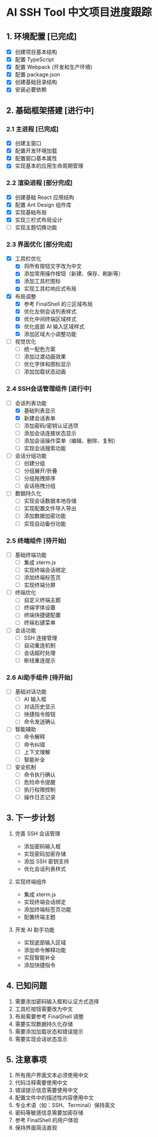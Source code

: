 # AI SSH Tool 中文项目进度跟踪

## 1. 环境配置 [已完成]

- [x] 创建项目基本结构
- [x] 配置 TypeScript
- [x] 配置 Webpack (开发和生产环境)
- [x] 配置 package.json
- [x] 创建基础目录结构
- [x] 安装必要依赖

## 2. 基础框架搭建 [进行中]

### 2.1 主进程 [已完成]
- [x] 创建主窗口
- [x] 配置开发环境加载
- [x] 配置窗口基本属性
- [x] 实现基本的应用生命周期管理

### 2.2 渲染进程 [部分完成]
- [x] 创建基础 React 应用结构
- [x] 配置 Ant Design 组件库
- [x] 实现基础布局
- [x] 实现三栏式布局设计
- [ ] 实现主题切换功能

### 2.3 界面优化 [部分完成]
- [x] 工具栏优化
  * [x] 将所有按钮文字改为中文
  * [x] 添加常用操作按钮（新建、保存、刷新等）
  * [x] 添加工具栏图标
  * [x] 实现工具栏响应式布局
- [x] 布局调整
  * [x] 参考 FinalShell 的三区域布局
  * [x] 优化左侧会话列表样式
  * [x] 优化中间终端区域样式
  * [x] 优化底部 AI 输入区域样式
  * [x] 添加区域大小调整功能
- [ ] 视觉优化
  * [ ] 统一配色方案
  * [ ] 添加过渡动画效果
  * [ ] 优化字体和图标显示
  * [ ] 添加加载状态动画

### 2.4 SSH会话管理组件 [进行中]
- [ ] 会话列表功能
  * [x] 基础列表显示
  * [x] 新建会话表单
  * [ ] 添加密码/密钥认证选项
  * [ ] 添加会话连接状态显示
  * [ ] 添加会话操作菜单（编辑、删除、复制）
  * [ ] 实现会话搜索功能
- [ ] 会话分组功能
  * [ ] 创建分组
  * [ ] 分组展开/折叠
  * [ ] 分组拖拽排序
  * [ ] 会话拖拽分组
- [ ] 数据持久化
  * [ ] 实现会话数据本地存储
  * [ ] 实现配置文件导入导出
  * [ ] 添加数据加密功能
  * [ ] 实现自动备份功能

### 2.5 终端组件 [待开始]
- [ ] 基础终端功能
  * [ ] 集成 xterm.js
  * [ ] 实现终端会话绑定
  * [ ] 添加终端标签页
  * [ ] 实现终端分屏
- [ ] 终端优化
  * [ ] 自定义终端主题
  * [ ] 终端字体设置
  * [ ] 终端快捷键配置
  * [ ] 终端右键菜单
- [ ] 会话功能
  * [ ] SSH 连接管理
  * [ ] 自动重连机制
  * [ ] 会话超时处理
  * [ ] 断线重连提示

### 2.6 AI助手组件 [待开始]
- [ ] 基础对话功能
  * [ ] AI 输入框
  * [ ] 对话历史显示
  * [ ] 快捷指令按钮
  * [ ] 命令发送确认
- [ ] 智能辅助
  * [ ] 命令解释
  * [ ] 命令纠错
  * [ ] 上下文理解
  * [ ] 智能补全
- [ ] 安全机制
  * [ ] 命令执行确认
  * [ ] 危险命令提醒
  * [ ] 执行权限控制
  * [ ] 操作日志记录

## 3. 下一步计划

1. 完善 SSH 会话管理
   - 添加密码输入框
   - 实现密码加密存储
   - 添加 SSH 密钥支持
   - 优化会话列表样式

2. 实现终端组件
   - 集成 xterm.js
   - 实现终端会话绑定
   - 添加终端标签页功能
   - 配置终端主题

3. 开发 AI 助手功能
   - 实现底部输入区域
   - 添加命令解释功能
   - 实现智能补全
   - 添加快捷指令

## 4. 已知问题

1. 需要添加密码输入框和认证方式选择
2. 工具栏按钮需要改为中文
3. 布局需要参考 FinalShell 调整
4. 需要实现数据持久化存储
5. 需要添加加载状态和错误提示
6. 需要实现会话状态显示

## 5. 注意事项

1. 所有用户界面文本必须使用中文
2. 代码注释需要使用中文
3. 错误提示信息需要使用中文
4. 配置文件中的描述性内容使用中文
5. 专业术语（如：SSH、Terminal）保持英文
6. 密码等敏感信息需要加密存储
7. 参考 FinalShell 的用户体验
8. 保持界面简洁直观 